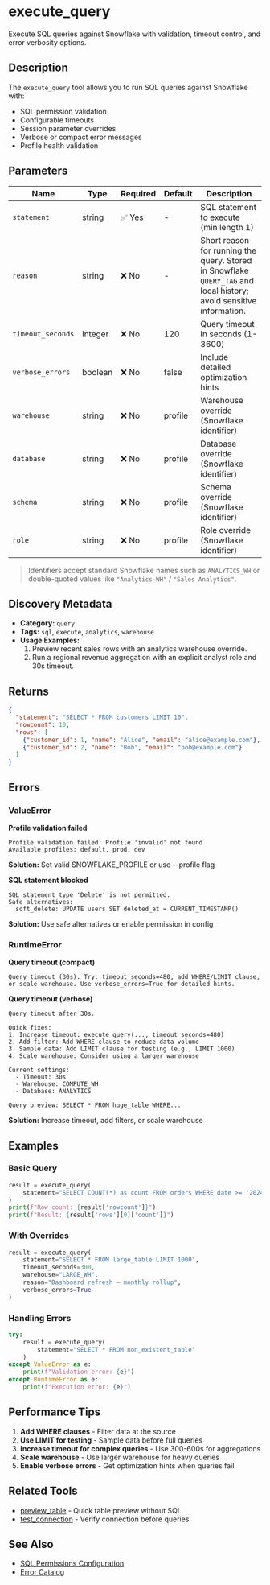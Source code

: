 # execute_query

Execute SQL queries against Snowflake with validation, timeout control, and error verbosity options.

## Description

The `execute_query` tool allows you to run SQL queries against Snowflake with:
- SQL permission validation
- Configurable timeouts
- Session parameter overrides
- Verbose or compact error messages
- Profile health validation

## Parameters

| Name | Type | Required | Default | Description |
|------|------|----------|---------|-------------|
| `statement` | string | ✅ Yes | - | SQL statement to execute (min length 1) |
| `reason` | string | ❌ No | - | Short reason for running the query. Stored in Snowflake `QUERY_TAG` and local history; avoid sensitive information. |
| `timeout_seconds` | integer | ❌ No | 120 | Query timeout in seconds (1-3600) |
| `verbose_errors` | boolean | ❌ No | false | Include detailed optimization hints |
| `warehouse` | string | ❌ No | profile | Warehouse override (Snowflake identifier) |
| `database` | string | ❌ No | profile | Database override (Snowflake identifier) |
| `schema` | string | ❌ No | profile | Schema override (Snowflake identifier) |
| `role` | string | ❌ No | profile | Role override (Snowflake identifier) |

> Identifiers accept standard Snowflake names such as `ANALYTICS_WH` or double-quoted values like `"Analytics-WH"` / `"Sales Analytics"`.

## Discovery Metadata

- **Category:** `query`
- **Tags:** `sql`, `execute`, `analytics`, `warehouse`
- **Usage Examples:**
  1. Preview recent sales rows with an analytics warehouse override.
  2. Run a regional revenue aggregation with an explicit analyst role and 30s timeout.

## Returns

```json
{
  "statement": "SELECT * FROM customers LIMIT 10",
  "rowcount": 10,
  "rows": [
    {"customer_id": 1, "name": "Alice", "email": "alice@example.com"},
    {"customer_id": 2, "name": "Bob", "email": "bob@example.com"}
  ]
}
```

## Errors

### ValueError

**Profile validation failed**
```
Profile validation failed: Profile 'invalid' not found
Available profiles: default, prod, dev
```
**Solution:** Set valid SNOWFLAKE_PROFILE or use --profile flag

**SQL statement blocked**
```
SQL statement type 'Delete' is not permitted.
Safe alternatives:
  soft_delete: UPDATE users SET deleted_at = CURRENT_TIMESTAMP()
```
**Solution:** Use safe alternatives or enable permission in config

### RuntimeError

**Query timeout (compact)**
```
Query timeout (30s). Try: timeout_seconds=480, add WHERE/LIMIT clause,
or scale warehouse. Use verbose_errors=True for detailed hints.
```

**Query timeout (verbose)**
```
Query timeout after 30s.

Quick fixes:
1. Increase timeout: execute_query(..., timeout_seconds=480)
2. Add filter: Add WHERE clause to reduce data volume
3. Sample data: Add LIMIT clause for testing (e.g., LIMIT 1000)
4. Scale warehouse: Consider using a larger warehouse

Current settings:
  - Timeout: 30s
  - Warehouse: COMPUTE_WH
  - Database: ANALYTICS

Query preview: SELECT * FROM huge_table WHERE...
```

**Solution:** Increase timeout, add filters, or scale warehouse

## Examples

### Basic Query

```python
result = execute_query(
    statement="SELECT COUNT(*) as count FROM orders WHERE date >= '2024-01-01'"
)
print(f"Row count: {result['rowcount']}")
print(f"Result: {result['rows'][0]['count']}")
```

### With Overrides

```python
result = execute_query(
    statement="SELECT * FROM large_table LIMIT 1000",
    timeout_seconds=300,
    warehouse="LARGE_WH",
    reason="Dashboard refresh — monthly rollup",
    verbose_errors=True
)
```

### Handling Errors

```python
try:
    result = execute_query(
        statement="SELECT * FROM non_existent_table"
    )
except ValueError as e:
    print(f"Validation error: {e}")
except RuntimeError as e:
    print(f"Execution error: {e}")
```

## Performance Tips

1. **Add WHERE clauses** - Filter data at the source
2. **Use LIMIT for testing** - Sample data before full queries
3. **Increase timeout for complex queries** - Use 300-600s for aggregations
4. **Scale warehouse** - Use larger warehouse for heavy queries
5. **Enable verbose errors** - Get optimization hints when queries fail

## Related Tools

- [preview_table](preview_table.md) - Quick table preview without SQL
- [test_connection](test_connection.md) - Verify connection before queries

## See Also

- [SQL Permissions Configuration](../configuration.md#sql-permissions)
- [Error Catalog](../errors.md)
